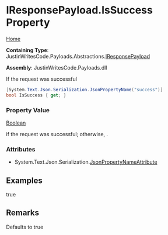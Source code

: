 # IResponsePayload\.IsSuccess Property

[Home](../../../../README.md)

**Containing Type**: JustinWritesCode\.Payloads\.Abstractions\.[IResponsePayload](../README.md)

**Assembly**: JustinWritesCode\.Payloads\.dll

  
If the request was successful

```csharp
[System.Text.Json.Serialization.JsonPropertyName("success")]
bool IsSuccess { get; }
```

### Property Value

[Boolean](https://docs.microsoft.com/en-us/dotnet/api/system.boolean)

 if the request was successful; otherwise, \.

### Attributes

* System\.Text\.Json\.Serialization\.[JsonPropertyNameAttribute](https://docs.microsoft.com/en-us/dotnet/api/system.text.json.serialization.jsonpropertynameattribute)

## Examples

true

## Remarks

Defaults to true